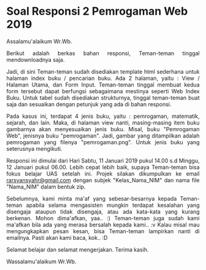 # Soal Responsi 2 Pemrogaman Web 2019

<p align="justify">Assalamu'alaikum Wr.Wb.</p>

<p align="justify">Berikut adalah berkas bahan responsi, Teman-teman tinggal mendownloadnya saja.</p>

<p align="justify">Jadi, di sini Teman-teman sudah disediakan template html sederhana untuk halaman index buku / pencarian buku. Ada 2 halaman, yaitu : View / Halaman Utama, dan Form Input. Teman-teman tinggal membuat kedua form tersebut dapat berfungsi sebagaimana mestinya seperti Web Index Buku. Untuk tabel sudah disediakan strukturnya, tinggal teman-teman buat saja dan sesuaikan dengan petunjuk yang ada di bahan responsi.</p>

<p align="justify">Pada kasus ini, terdapat 4 jenis buku, yaitu : pemrogaman, matematik, sejarah, dan lain. Maka, di halaman view nanti, masing-masing item buku gambarnya akan menyesuaikan jenis buku. Misal, buku "Pemrogaman Web", jenisnya buku "pemrogaman". Jadi, gambar yang ditampilkan adalah pemrogaman yang filenya "pemrogaman.png". Untuk jenis buku yang seterusnya mengikuti.</p>

<p align="justify">Responsi ini dimulai dari Hari Sabtu, 11 Januari 2019 pukul 14.00 s.d Minggu, 12 Januari pukul 06.00. Lebih cepat lebih baik, supaya Teman-teman bisa fokus belajar UAS setelah ini. Projek silakan dikumpulkan ke email <a href="mailto:rarsyansyahr@gmail.com">rarsyansyahr@gmail.com</a> dengan subjek "Kelas_Nama_NIM" dan nama file "Nama_NIM" dalam bentuk zip.</p>

<p align="justify">Sebelumnya, kami minta ma'af yang sebesar-besarnya kepada Teman-teman apabila selama mengasisten mungkin terdapat kesalahan yang disengaja ataupun tidak disengaja, atau ada kata-kata yang kurang berkenan. Mohon dima'afkan, yaa.. :) Teman-teman juga sudah kami ma'afkan bila ada yang merasa bersalah kepada kami.. :v Kalau misal mau mengungkapkan pesan kesan, bisa Teman-teman lampirkan nanti di emailnya. Pasti akan kami baca, kok.. :D</p>

<p align="justify">Selamat belajar dan selamat mengerjakan. Terima kasih.</p>

<p align="justify">Wassalamu'alaikum Wr.Wb.</p>
